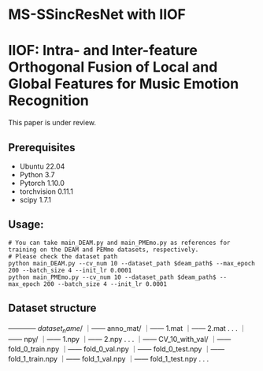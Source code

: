 # MS-SSincResNet with IIOF
# IIOF: Intra- and Inter-feature Orthogonal Fusion of Local and Global Features for Music Emotion Recognition
This paper is under review.

## Prerequisites
- Ubuntu 22.04
- Python 3.7
- Pytorch 1.10.0
- torchvision 0.11.1
- scipy 1.7.1

## Usage:
```
# You can take main_DEAM.py and main_PMEmo.py as references for training on the DEAM and PEMmo datasets, respectively.
# Please check the dataset path
python main_DEAM.py --cv_num 10 --dataset_path $deam_path$ --max_epoch 200 --batch_size 4 --init_lr 0.0001
python main_PMEmo.py --cv_num 10 --dataset_path $deam_path$ --max_epoch 200 --batch_size 4 --init_lr 0.0001
```
## Dataset structure
———— $dataset_name$/
    ｜—— anno_mat/
        ｜—— 1.mat
        ｜—— 2.mat
             .
             .
             .
    ｜—— npy/
        ｜—— 1.npy
        ｜—— 2.npy
             .
             .
             .
    ｜—— CV_10_with_val/
        ｜—— fold_0_train.npy
        ｜—— fold_0_val.npy
        ｜—— fold_0_test.npy
        ｜—— fold_1_train.npy
        ｜—— fold_1_val.npy
        ｜—— fold_1_test.npy
             .
             .
             .
        

